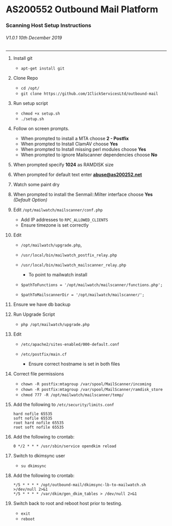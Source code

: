 # AS200552 Outbound Mail Platform

### Scanning Host Setup Instructions

###### V1.0.1 10th December 2019

---

1. Install git
   * `apt-get install git`
2. Clone Repo
   * `cd /opt/`
   * `git clone https://github.com/1ClickServicesLtd/outbound-mail`
3. Run setup script
   * `chmod +x setup.sh`
   * `./setup.sh`

4. Follow on screen prompts. 
   * When prompted to install a MTA choose **2 - Postfix**
   * When prompted to Install ClamAV choose **Yes**
   * When prompted to Install missing perl modules choose **Yes**
   * When prompted to ignore Mailscanner dependencies choose **No**

5. When prompted specify **1024** as RAMDISK size
6. When prompted for default text enter **abuse@as200252.net**

7. Watch some paint dry

8. When prompted to install the Senmail::Milter interface choose **Yes** *(Default Option)*

9. Edit `/opt/mailwatch/mailscanner/conf.php` 

   * Add IP addresses to `RPC_ALLOWED_CLIENTS`
   * Ensure timezone is set correctly

10. Edit 

    * `/opt/mailwatch/upgrade.php`,  

    * `/usr/local/bin/mailwatch_postfix_relay.php` 
    * `/usr/local/bin/mailwatch_mailscanner_relay.php` 
      * To point to mailwatch install

    * `$pathToFunctions = '/opt/mailwatch/mailscanner/functions.php';`
    * `$pathToMailscannerDir = '/opt/mailwatch/mailscanner/';`

11. Ensure we have db backup
12. Run Upgrade Script
    * `php /opt/mailwatch/upgrade.php`

13. Edit

    * `/etc/apache2/sites-enabled/000-default.conf`

    * `/etc/postfix/main.cf`
      * Ensure correct hostname is set in both files

14. Correct file permissions
    * `chown -R postfix:mtagroup /var/spool/MailScanner/incoming`
    * `chown -R postfix:mtagroup /var/spool/MailScanner/ramdisk_store`
    * `chmod 777 -R /opt/mailwatch/mailscanner/temp/`

15. Add the following to `/etc/security/limits.conf`

    ```
    hard nofile 65535
    soft nofile 65535
    root hard nofile 65535 
    root soft nofile 65535
    ```

16. Add the following to crontab:

    ``` 
    0 */2 * * * /usr/sbin/service opendkim reload
    ```

17. Switch to dkimsync user

    * `su dkimsync`

18. Add the following to crontab:

    ``` 
    */5 * * * * /opt/outbound-mail/dkimsync-lb-to-mailwatch.sh >/dev/null 2>&1
    */5 * * * * /var/dkim/gen_dkim_tables > /dev/null 2>&1
    ```

19. Switch back to root and reboot host prior to testing.
    * `exit`
    * `reboot`
